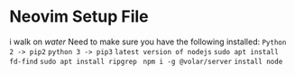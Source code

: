 # Neovim Setup File
i walk on *water*
Need to make sure you have the following installed: 
`Python 2 -> pip2`
`python 3 -> pip3`
`latest version of nodejs`
`sudo apt install fd-find`
`sudo apt install ripgrep `
`npm i -g @volar/server`
`install node`
